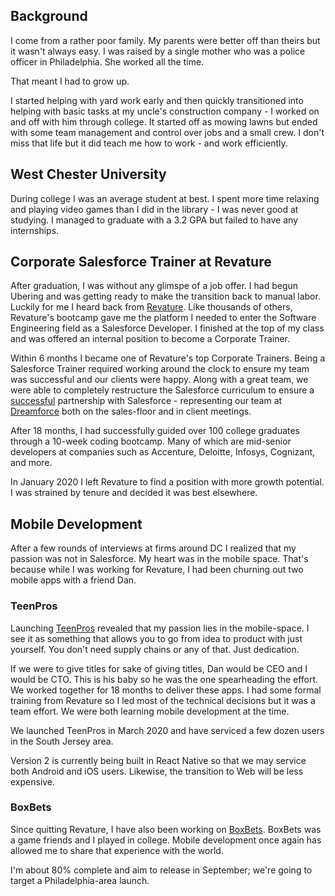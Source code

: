 ## Background

I come from a rather poor family. My parents were better off than theirs but it wasn't always easy. I was raised by a single mother who was a police officer in Philadelphia. She worked all the time. 

That meant I had to grow up. 

I started helping with yard work early and then quickly transitioned into helping with basic tasks at my uncle's construction company - I worked on and off with him through college. It started off as mowing lawns but ended with some team management and control over jobs and a small crew. I don't miss that life but it did teach me how to work - and work efficiently.

## West Chester University
During college I was an average student at best. I spent more time relaxing and playing video games than I did in the library - I was never good at studying. I managed to graduate with a 3.2 GPA but failed to have any internships. 

## Corporate Salesforce Trainer at Revature
After graduation, I was without any glimspe of a job offer. I had begun Ubering and was getting ready to make the transition back to manual labor. Luckily for me I heard back from [Revature](revature.com). Like thousands of others, Revature's bootcamp gave me the platform I needed to enter the Software Engineering field as a Salesforce Developer. I finished at the top of my class and was offered an internal position to become a Corporate Trainer.

Within 6 months I became one of Revature's top Corporate Trainers. Being a Salesforce Trainer required working around the clock to ensure my team was successful and our clients were happy. Along with a great team, we were able to completely restructure the Salesforce curriculum to ensure a [successful](https://www.linkedin.com/posts/revature_revature-becomes-a-trailhead-academy-authorized-activity-6668154566971797505-9cKd) partnership with Salesforce - representing our team at [Dreamforce](https://www.linkedin.com/posts/matthew-ruiz-099253116_revature-activity-6600111401044369409-PdsE) both on the sales-floor and in client meetings.

After 18 months, I had successfully guided over 100 college graduates through a 10-week coding bootcamp. Many of which are mid-senior developers at companies such as Accenture, Deloitte, Infosys, Cognizant, and more. 

In January 2020 I left Revature to find a position with more growth potential. I was strained by tenure and decided it was best elsewhere.

## Mobile Development
After a few rounds of interviews at firms around DC I realized that my passion was not in Salesforce. My heart was in the mobile space. That's because while I was working for Revature, I had been churning out two mobile apps with a friend Dan.

### TeenPros
Launching [TeenPros](teenprofessionals.com) revealed that my passion lies in the mobile-space. I see it as something that allows you to go from idea to product with just yourself. You don't need supply chains or any of that. Just dedication.  

If we were to give titles for sake of giving titles, Dan would be CEO and I would be CTO. This is his baby so he was the one spearheading the effort. We worked together for 18 months to deliver these apps. I had some formal training from Revature so I led most of the technical decisions but it was a team effort. We were both learning mobile development at the time.

We launched TeenPros in March 2020 and have serviced a few dozen users in the South Jersey area.

Version 2 is currently being built in React Native so that we may service both Android and iOS users. Likewise, the transition to Web will be less expensive.

### BoxBets

Since quitting Revature, I have also been working on [BoxBets](boxbetsapp.com). BoxBets was a game friends and I played in college. Mobile development once again has allowed me to share that experience with the world.

I'm about 80% complete and aim to release in September; we're going to target a Philadelphia-area launch.



